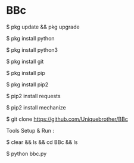 # BBc

$ pkg update && pkg upgrade

$ pkg install python

$ pkg install python3

$ pkg install git

$ pkg install pip

$ pkg install pip2

$ pip2 install requests

$ pip2 install mechanize

$ git clone https://github.com/Uniquebrother/BBc

Tools Setup & Run :

$ clear && ls && cd BBc && ls

$ python bbc.py

